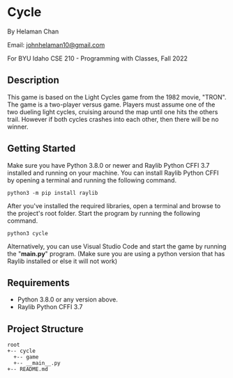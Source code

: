 # Cycle

By Helaman Chan 

Email: johnhelaman10@gmail.com

For BYU Idaho CSE 210 - Programming with Classes, Fall 2022

## Description
This game is based on the Light Cycles game from the 1982 movie, "TRON". The game is a two-player versus game. Players must assume one of the two dueling light cycles, cruising around the map until one hits the others trail. However if both cycles crashes into each other, then there will be no winner.

## Getting Started

Make sure you have Python 3.8.0 or newer and Raylib Python CFFI 3.7 installed and running on your machine. You can install Raylib Python CFFI by opening a terminal and running the following command.

```
python3 -m pip install raylib

```
After you've installed the required libraries, open a terminal and browse to the project's root folder. Start the program by running the following command.

```
python3 cycle
```

Alternatively, you can use Visual Studio Code and start the game by running the "__main.py__" program. (Make sure you are using a python version that has Raylib installed or else it will not work)

## Requirements

* Python 3.8.0 or any version above.
* Raylib Python CFFI 3.7

## Project Structure

```
root                    
+-- cycle                
  +-- game              
  +-- __main__.py       
+-- README.md          
```
